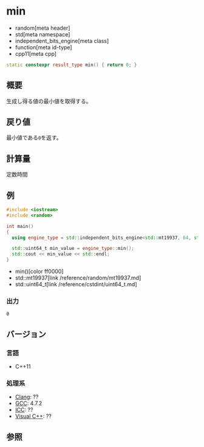 # min
* random[meta header]
* std[meta namespace]
* independent_bits_engine[meta class]
* function[meta id-type]
* cpp11[meta cpp]

```cpp
static constexpr result_type min() { return 0; }
```

## 概要
生成し得る値の最小値を取得する。


## 戻り値
最小値である`0`を返す。


## 計算量
定数時間


## 例
```cpp example
#include <iostream>
#include <random>

int main()
{
  using engine_type = std::independent_bits_engine<std::mt19937, 64, std::uint64_t>;

  std::uint64_t min_value = engine_type::min();
  std::cout << min_value << std::endl;
}
```
* min()[color ff0000]
* std::mt19937[link /reference/random/mt19937.md]
* std::uint64_t[link /reference/cstdint/uint64_t.md]

### 出力
```
0
```

## バージョン
### 言語
- C++11

### 処理系
- [Clang](/implementation.md#clang): ??
- [GCC](/implementation.md#gcc): 4.7.2
- [ICC](/implementation.md#icc): ??
- [Visual C++](/implementation.md#visual_cpp): ??


## 参照


